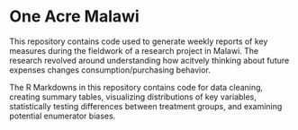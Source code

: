 # One Acre Malawi

This repository contains code used to generate weekly reports of key measures during the fieldwork of a research project in Malawi. The research revolved around understanding how acitvely thinking about future expenses changes consumption/purchasing behavior. 

The R Markdowns in this repository contains code for data cleaning, creating summary tables, visualizing distributions of key variables, statistically testing differences between treatment groups, and examining potential enumerator biases. 
